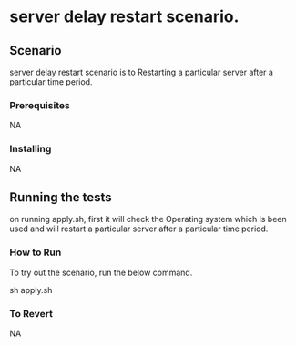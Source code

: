# server delay restart scenario.


## Scenario

server delay restart scenario is to Restarting a particular server after a particular time period.

### Prerequisites

NA

### Installing

NA

## Running the tests

on running apply.sh, first it will check the Operating system which is been used and will restart a particular server after a particular time period.


### How to Run

To try out the scenario, run the below command.

sh apply.sh

### To Revert

NA
